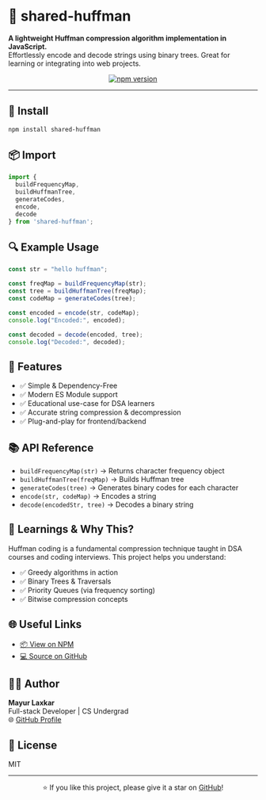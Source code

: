 # 🧠 shared-huffman

**A lightweight Huffman compression algorithm implementation in JavaScript.**  
Effortlessly encode and decode strings using binary trees. Great for learning or integrating into web projects.

<p align="center">
  <a href="https://www.npmjs.com/package/shared-huffman">
    <img src="https://img.shields.io/npm/v/shared-huffman?color=blue&style=flat-square" alt="npm version" />
  </a>
</p>

---

## 🚀 Install

```bash
npm install shared-huffman
```

## 📦 Import

```js
import {
  buildFrequencyMap,
  buildHuffmanTree,
  generateCodes,
  encode,
  decode
} from 'shared-huffman';
```

## 🔍 Example Usage

```js
const str = "hello huffman";

const freqMap = buildFrequencyMap(str);
const tree = buildHuffmanTree(freqMap);
const codeMap = generateCodes(tree);

const encoded = encode(str, codeMap);
console.log("Encoded:", encoded);

const decoded = decode(encoded, tree);
console.log("Decoded:", decoded);
```

## 🧩 Features

- ✅ Simple & Dependency-Free
- ✅ Modern ES Module support
- ✅ Educational use-case for DSA learners
- ✅ Accurate string compression & decompression
- ✅ Plug-and-play for frontend/backend

## 📚 API Reference

- `buildFrequencyMap(str)` → Returns character frequency object
- `buildHuffmanTree(freqMap)` → Builds Huffman tree
- `generateCodes(tree)` → Generates binary codes for each character
- `encode(str, codeMap)` → Encodes a string
- `decode(encodedStr, tree)` → Decodes a binary string

## 📘 Learnings & Why This?

Huffman coding is a fundamental compression technique taught in DSA courses and coding interviews. This project helps you understand:

- ✅ Greedy algorithms in action
- ✅ Binary Trees & Traversals
- ✅ Priority Queues (via frequency sorting)
- ✅ Bitwise compression concepts

## 🌐 Useful Links

- [📦 View on NPM](https://www.npmjs.com/package/shared-huffman)
- [💻 Source on GitHub](https://github.com/mayur777-ui/shared-huffman)

## 👨‍💻 Author

**Mayur Laxkar**  
Full-stack Developer | CS Undergrad  
🌐 [GitHub Profile](https://github.com/mayur777-ui)

## 📄 License

MIT

---

<p align="center">
  ⭐ If you like this project, please give it a star on <a href="https://github.com/mayur777-ui/huffpack">GitHub</a>!
</p>
